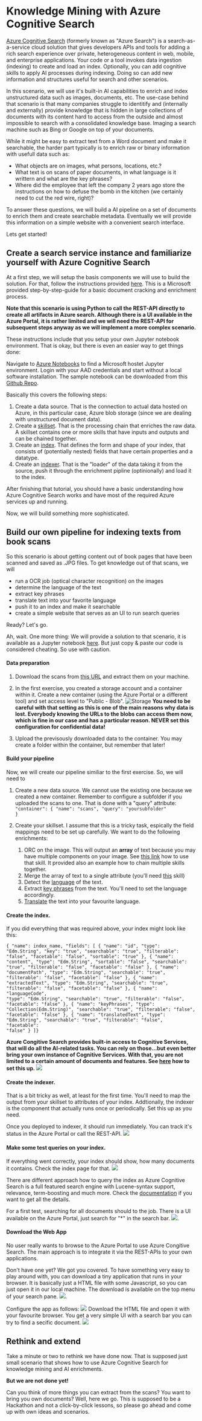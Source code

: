 # Knowledge Mining with Azure Cognitive Search

[Azure Cognitive Search](https://azure.microsoft.com/en-us/services/search/) (formerly known as "Azure Search") is a search-as-a-service cloud solution that gives developers APIs and tools for adding a rich search experience over private, heterogeneous content in web, mobile, and enterprise applications. Your code or a tool invokes data ingestion (indexing) to create and load an index. Optionally, you can add cognitive skills to apply AI processes during indexing. Doing so can add new information and structures useful for search and other scenarios.

In this scenario, we will use it's built-in AI capabilities to enrich and index unstructured data such as images, documents, etc. The use-case behind that scenario is that many companies struggle to identitify and (internally and externally) provide knowledge that is hidden in large collections of documents with its content hard to access from the outside and almost impossible to search with a consolidated knowledge base. Imaging a search machine such as Bing or Google on top of your documents.

While it might be easy to extract text from a Word document and make it searchable, the harder part typically is to enrich raw or binary information with usefull data such as:
- What objects are on images, what persons, locations, etc.?
- What text is on scans of paper documents, in what language is it writtern and what are the key phrases?
- Where did the employee that left the company 2 years ago store the instructions on how to defuse the bomb in the kitchen (we certainly need to cut the red wire, right)?

To answer these questions, we will build a AI pipeline on a set of documents to enrich them and create searchable metadata. Eventually we will provide this information on a simple website with a convenient search interface.

Lets get started!

## Create a search service instance and familiarize yourself with Azure Cognitive Search

At a first step, we will setup the basis components we will use to build the solution. For that, follow the instructions provided [here](https://docs.microsoft.com/en-us/azure/search/cognitive-search-tutorial-blob-python). This is a Microsoft provided step-by-step-guide for a basic document cracking and enrichment process. 

<strong>Note that this scenario is using Python to call the REST-API directly to create all artifacts in Azure search. Although there is a UI available in the Azure Portal, it is rather limited and we will need the REST-API for subsequent steps anyway as we will implement a more complex scenario. </strong>

These instructions include that you setup your own Jupyter notebook environment. That is okay, but there is even an easier way to get things done:

Navigate to [Azure Notebooks](https://notebooks.azure.com) to find a Microsoft hostet Jupyter environment. Login with your AAD credentials and start without a local software installation. The sample notebook can be downloaded from this [Github Repo](https://github.com/Azure-Samples/azure-search-python-samples/blob/master/Tutorial-AI-Enrichment/PythonTutorial-AzureSearch-AIEnrichment.ipynb).

Basically this covers the following steps:
1. Create a data source. That is the connection to actual data hosted on Azure, in this particular case, Azure blob storage (since we are dealing with unstructured document data).
2. Create a [skillset](https://docs.microsoft.com/en-us/rest/api/searchservice/skillset-operations). That is the processing chain that enriches the raw data. A skillset contains one or more skills that have inputs and outputs and can be chained together. 
3. Create an [index](https://docs.microsoft.com/en-us/rest/api/searchservice/index-operations). That defines the form and shape of your index, that consists of (potentially nested) fields that have certain properties and a datatype.
4. Create an [indexer](https://docs.microsoft.com/en-us/rest/api/searchservice/indexer-operations). That is the "loader" of the data taking it from the source, push it through the enrichment pipline (optinionally) and load it to the index. 

After finishing that tutorial, you should have a basic understanding how Azure Cognitive Search works and have most of the required Azure services up and running. 

Now, we will build something more sophisticated.

## Build our own pipeline for indexing texts from book scans

So this scenario is about getting content out of book pages that have been scanned and saved as .JPG files. To get knowledge out of that scans, we will 
- run a OCR job (optical character recognition) on the images 
- determine the language of the text
- extract key phrases
- translate text into your favorite language
- push it to an index and make it searchable
- create a simple website that serves as an UI to run search queries

Ready? Let's go.

Ah, wait. One more thing: We will provide a solution to that scenario, it is available as a Jupyter notebook [here](./Annex/KnowledgeMiningSolution.ipynb). But just copy & paste our code is considered cheating. So use with caution. 
#### Data preparation

1. Download the scans from [this URL](https://sapsmbinnovationsummit.blob.core.windows.net/samples/Scans.zip) and extract them on your machine. 

2. In the first exercise, you created a storage account and a container within it. Create a new container (using the Azure Portal or a different tool) and set access level to "Public - Blob".
![Storage](../Assets/cogsearch-storage.png)
<strong>You need to be careful with that setting as this is one of the main reasons why data is lost. Everybody knowing the URLs to the blobs can access them now, which is fine in our case and has a particular reason. NEVER set this configuration for confidential data!</strong>

3. Upload the previsously downloaded data to the container. You may create a folder within the container, but remember that later!

#### Build your pipeline

Now, we will create our pipeline similiar to the first exercise. So, we will need to 

1. Create a new data source. We cannot use the existing one because we created a new container. Remember to configure a subfolder if you uploaded the scans to one. That is done with a "query" attribute:
<code>"container": {
      "name": "scans",
      "query": "yoursubfolder"
   }</code>

2. Create your skillset. I assume that this is a tricky task, espically the field mappings need to be set up carefully. We want to do the following enrichments:
    1. ORC on the image. This will output an <strong>array</strong> of text because you may have multiple components on your image. See [this link](https://docs.microsoft.com/en-us/azure/search/cognitive-search-skill-ocr) how to use that skill. It provided also an example how to chain multiple skills together.
    2. Merge the array of text to a single attribute (you'll need [this](https://docs.microsoft.com/en-us/azure/search/cognitive-search-skill-textmerger) skill)
    3. Detect the [language](https://docs.microsoft.com/en-us/azure/search/cognitive-search-skill-language-detection) of the text.
    4. Extract [key phrases](https://docs.microsoft.com/en-us/azure/search/cognitive-search-skill-keyphrases) from the text. You'll need to set the language accordingly.
    5. [Translate](https://docs.microsoft.com/en-us/azure/search/cognitive-search-skill-text-translation) the text into your favourite language.

#### Create the index. 
If you did everything that was required above, your index might look like this:

<code>{
    "name": index_name,
    "fields": [
      {
        "name": "id",
        "type": "Edm.String",
        "key": "true",
        "searchable": "true",
        "filterable": "false",
        "facetable": "false",
        "sortable": "true"
      },
      {
        "name": "content",
        "type": "Edm.String",
        "sortable": "false",
        "searchable": "true",
        "filterable": "false",
        "facetable": "false"
      },
      {
        "name": "documentPath",
        "type": "Edm.String",
        "searchable": "true",
        "filterable": "false",
        "facetable": "false"
      },
            {
        "name": "extractedText",
        "type": "Edm.String",
        "searchable": "true",
        "filterable": "false",
        "facetable": "false"
      },
      {
        "name": "languageCode",
        "type": "Edm.String",
        "searchable": "true",
        "filterable": "false",
        "facetable": "false"
      },
      {
        "name": "keyPhrases",
        "type": "Collection(Edm.String)",
        "searchable": "true",
        "filterable": "false",
        "facetable": "false"
      },
      {
        "name": "translatedText",
        "type": "Edm.String",
        "searchable": "true",
        "filterable": "false",
        "facetable": "false"
      }
    ]} 
</code>

<strong>Azure Congitive Search provides built-in access to Cognitive Services, that will do all the AI-related tasks. You can rely on those...but even better bring your own instance of Cognitive Services. With that, you are not limited to a certain amount of documents and features. See [here](https://docs.microsoft.com/en-us/azure/search/cognitive-search-attach-cognitive-services) how to set this up. ![](../Assets/cogsearch-byocogserv.png) </strong>

#### Create the indexer.
That is a bit tricky as well, at least for the first time. You'll need to map the output from your skillset to attributes of your index. Addtionally, the indexer is the component that actually runs once or periodically. Set this up as you need. 

Once you deployed to indexer, it should run immediately. You can track it's status in the Azure Portal or call the REST-API. ![](../Assets/cogsearch-indexer-status.png)

#### Make some test queries on your index.
If everything went correctly, your index should show, how many documents it contains. Check the index page for that.
![](../Assets/cogsearch-index-status.png)

There are different approach how to query the index as Azure Cognitive Search is a full featured search engine with  Lucene-syntax support, relevance, term-boosting and much more. Check the [documentation](https://docs.microsoft.com/en-us/azure/search/search-what-is-azure-search) if you want to get all the details. 

For a first test, searching for all documents should to the job. There is a UI available on the Azure Portal, just search for "*" in the search bar. ![](../Assets/cogsearch-index-search.png).

#### Download the Web App
No user really wants to browse to the Azure Portal to use Azure Congitive Search. The main approach is to integrate it via the REST-APIs to your own applications. 

Don't have one yet? We got you covered. To have something very easy to play around with, you can download a tiny application that runs in your browser. It is basically just a HTML file with some Javascript, so you can just open it in our local machine. The download is available on the top menu of your search pane.
![](../Assets/cogsearch-index-app.png).

Configure the app as follows: ![](../Assets/cogsearch-index-appconfig.png)
Download the HTML file and open it with your favourite browser. You get a very simple UI with a search bar you can try to find a secific document. 
![](../Assets/cogsearch-index-appresult.png)

## Rethink and extend
Take a minute or two to rethink we have done now. That is supposed just small scenario that shows how to use Azure Cognitive Search for knowledge mining and AI enrichments. 

<strong>But we are not done yet!</strong> 

Can you think of more things you can extract from the scans? You want to bring you own documents? Well, here we go. This is supposed to be a Hackathon and not a click-by-click lessons, so please go ahead and come up with own ideas and scenarios. 
